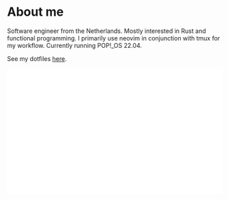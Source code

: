 # About me
Software engineer from the Netherlands.
Mostly interested in Rust and functional programming.
I primarily use neovim in conjunction with tmux for my workflow. Currently running POP!_OS 22.04.

See my dotfiles [here](https://github.com/Pjiwm/.dotfiles).

![Languages](https://github.com/Pjiwm/github-stats-transparent/blob/output/generated/languages.svg)
